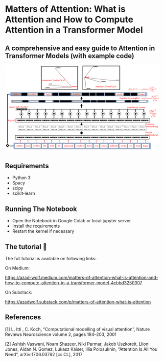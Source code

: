 # Matters of Attention: What is Attention and How to Compute Attention in a Transformer Model
## A comprehensive and easy guide to Attention in Transformer Models (with example code)

![title cover image](cover.png)


## Requirements

* Python 3
* Spacy
* scipy
* scikit-learn

## Running The Notebook

* Open the Notebook in Google Colab or local jupyter server
* Install the requirements
* Restart the kernel if necessary 


## The tutorial 📃

The full tutorial is available on following links:

On Medium:

https://azad-wolf.medium.com/matters-of-attention-what-is-attention-and-how-to-compute-attention-in-a-transformer-model-4cbbd3250307

On Substack:

https://azadwolf.substack.com/p/matters-of-attention-what-is-attention





## References 


[1] L. Itti , C. Koch, “Computational modelling of visual attention”, Nature Reviews Neuroscience volume 2, pages 194–203, 2001   

[2] Ashish Vaswani, Noam Shazeer, Niki Parmar, Jakob Uszkoreit, Llion Jones, Aidan N. Gomez, Lukasz Kaiser, Illia Polosukhin, “Attention Is All You Need”, arXiv:1706.03762 [cs.CL], 2017




